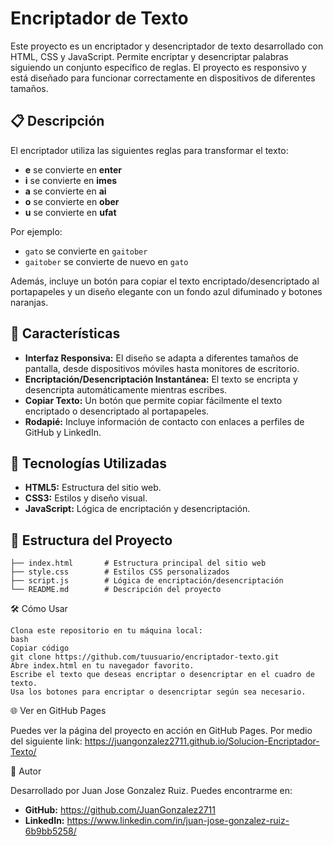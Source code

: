 # Encriptador de Texto

Este proyecto es un encriptador y desencriptador de texto desarrollado con HTML, CSS y JavaScript. Permite encriptar y desencriptar palabras siguiendo un conjunto específico de reglas. El proyecto es responsivo y está diseñado para funcionar correctamente en dispositivos de diferentes tamaños.

## 📋 Descripción

El encriptador utiliza las siguientes reglas para transformar el texto:

- **e** se convierte en **enter**
- **i** se convierte en **imes**
- **a** se convierte en **ai**
- **o** se convierte en **ober**
- **u** se convierte en **ufat**

Por ejemplo:
- `gato` se convierte en `gaitober`
- `gaitober` se convierte de nuevo en `gato`

Además, incluye un botón para copiar el texto encriptado/desencriptado al portapapeles y un diseño elegante con un fondo azul difuminado y botones naranjas.

## 📱 Características

- **Interfaz Responsiva:** El diseño se adapta a diferentes tamaños de pantalla, desde dispositivos móviles hasta monitores de escritorio.
- **Encriptación/Desencriptación Instantánea:** El texto se encripta y desencripta automáticamente mientras escribes.
- **Copiar Texto:** Un botón que permite copiar fácilmente el texto encriptado o desencriptado al portapapeles.
- **Rodapié:** Incluye información de contacto con enlaces a perfiles de GitHub y LinkedIn.

## 🚀 Tecnologías Utilizadas

- **HTML5:** Estructura del sitio web.
- **CSS3:** Estilos y diseño visual.
- **JavaScript:** Lógica de encriptación y desencriptación.

## 📂 Estructura del Proyecto

```plaintext
├── index.html       # Estructura principal del sitio web
├── style.css        # Estilos CSS personalizados
├── script.js        # Lógica de encriptación/desencriptación
└── README.md        # Descripción del proyecto
```

🛠 Cómo Usar

```plaintext
Clona este repositorio en tu máquina local:
bash
Copiar código
git clone https://github.com/tuusuario/encriptador-texto.git
Abre index.html en tu navegador favorito.
Escribe el texto que deseas encriptar o desencriptar en el cuadro de texto.
Usa los botones para encriptar o desencriptar según sea necesario.
```

🌐 Ver en GitHub Pages

Puedes ver la página del proyecto en acción en GitHub Pages.
Por medio del siguiente link: https://juangonzalez2711.github.io/Solucion-Encriptador-Texto/

👤 Autor

Desarrollado por Juan Jose Gonzalez Ruiz. Puedes encontrarme en:

- **GitHub:** https://github.com/JuanGonzalez2711
- **LinkedIn:** https://www.linkedin.com/in/juan-jose-gonzalez-ruiz-6b9bb5258/
